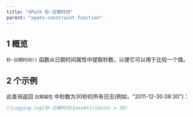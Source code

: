 ```yaml
---
title: "XPath 秒-日期时间"
parent: "xpate-constraint-function"
---
```


## 1 概览

`秒-日期时间()` 函数从日期时间属性中提取秒数，以便它可以用于比较一个值。

## 2 个示例

此查询返回 `日期属性` 中秒数为30秒的所有日志(例如，"2011-12-30 08:30")：

```java
//Logging.log[秒-日期时间(DateAttribute) = 30]
```
